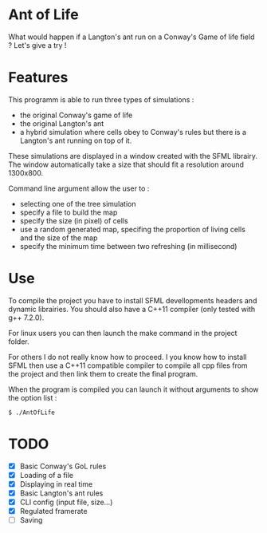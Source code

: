 # Ant of Life

What would happen if a Langton's ant run on a Conway's Game of life field ?
Let's give a try !

# Features

This programm is able to run three types of simulations :
- the original Conway's game of life
- the original Langton's ant
- a hybrid simulation where cells obey to Conway's rules but there is a Langton's ant running on top of it.

These simulations are displayed in a window created with the SFML librairy.
The window automatically take a size that should fit a resolution around 1300x800.

Command line argument allow the user to :
- selecting one of the tree simulation
- specify a file to build the map
- specify the size (in pixel) of cells
- use a random generated map, specifing the proportion of living cells and the size of the map
- specify the minimum time between two refreshing (in millisecond)

# Use

To compile the project you have to install SFML devellopments headers and dynamic librairies. You should also have a C++11 compiler (only tested with g++ 7.2.0).

For linux users you can then launch the make command in the project folder.

For others I do not really know how to proceed. I you know how to install SFML then use a C++11 compatible compiler to compile all cpp files from the project and then link them to create the final program.

When the program is compiled you can launch it without arguments to show the option list :
```
$ ./AntOfLife
```

# TODO

- [x] Basic Conway's GoL rules
- [x] Loading of a file
- [x] Displaying in real time
- [x] Basic Langton's ant rules
- [x] CLI config (input file, size...)
- [x] Regulated framerate
- [ ] Saving
